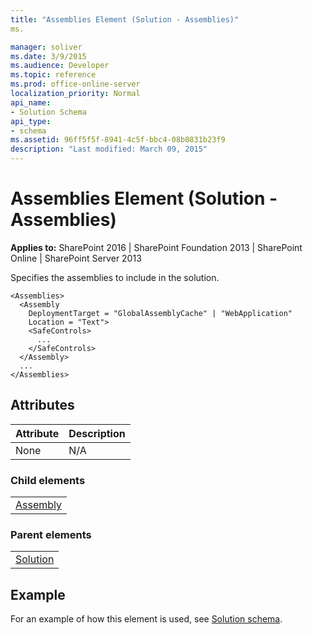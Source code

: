 ```yaml
---
title: "Assemblies Element (Solution - Assemblies)"
ms.

manager: soliver
ms.date: 3/9/2015
ms.audience: Developer
ms.topic: reference
ms.prod: office-online-server
localization_priority: Normal
api_name:
- Solution Schema
api_type:
- schema
ms.assetid: 96ff5f5f-8941-4c5f-bbc4-08b0831b23f9
description: "Last modified: March 09, 2015"
---
```


# Assemblies Element (Solution - Assemblies)

 
  
 **Applies to:** SharePoint 2016 | SharePoint Foundation 2013 | SharePoint Online | SharePoint Server 2013
  
Specifies the assemblies to include in the solution.
  
```
<Assemblies>
  <Assembly
    DeploymentTarget = "GlobalAssemblyCache" | "WebApplication"
    Location = "Text">
    <SafeControls>
      ...
    </SafeControls>
  </Assembly>
  ...
</Assemblies>
```

## Attributes

|**Attribute**|**Description**|
|:-----|:-----|
|None  <br/> |N/A  <br/> |
   
### Child elements

||
|:-----|
|[Assembly](assembly-element-solutionassemblies.md)|
   
### Parent elements

||
|:-----|
|[Solution](solution-element-solution.md)|
   
## Example

For an example of how this element is used, see [Solution schema](solution-schema.md).
  

